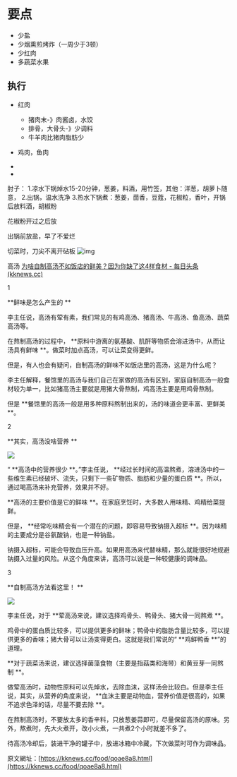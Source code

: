 # 要点

* 少盐
* 少烟熏煎烤炸（一周少于3顿）
* 少红肉
* 多蔬菜水果



## 执行

* 红肉

  * 猪肉末-》肉酱卤，水饺
  * 排骨，大骨头-》少调料
  * 牛羊肉比猪肉脂肪少

* 鸡肉，鱼肉

* 

  

* 

肘子：
1.凉水下锅焯水15-20分钟，葱姜，料酒，用竹签，其他：洋葱，胡萝卜随意，
2.出锅，温水洗净
3.热水下锅煮：葱姜，茴香，豆蔻，花椒粒，香叶，开锅后放料酒，胡椒粉

花椒粉开过之后放

出锅前放盐，早了不爱烂



切菜时，刀尖不离开砧板
![img](images/Pasted.image.20211031222628n.webp)


高汤
[为啥自制高汤不如饭店的鲜美？因为你缺了这4样食材 - 每日头条 (kknews.cc)](https://kknews.cc/zh-sg/food/qoae8a8.html)

1

 **鲜味是怎么产生的 **

李主任说，高汤有荤有素，我们常见的有鸡高汤、猪高汤、牛高汤、鱼高汤、蔬菜高汤等。

在熬制高汤的过程中， **原料中游离的氨基酸、肌酐等物质会溶进汤中，从而让汤具有鲜味 **。做菜时加点高汤，可以让菜变得更鲜。

但是，有人也会有疑问，自制高汤的鲜味不如饭店里的高汤，这是为什么呢？

李主任解释，餐馆里的高汤与我们自己在家做的高汤有区别，家庭自制高汤一般食材较为单一，比如猪高汤主要就是用猪大骨熬制，鸡高汤主要是用鸡骨熬制。

但是 **餐馆里的高汤一般是用多种原料熬制出来的，汤的味道会更丰富、更鲜美 **。

2

 **其实，高汤没啥营养 **

![](https://i1.kknews.cc/SIG=3q12p14/5668000nn72p1004nq30.webp)

“ **高汤中的营养很少 **。”李主任说， **经过长时间的高温熬煮，溶进汤中的一些维生素已经破坏、流失，只剩下一些矿物质、脂肪和少量的蛋白质 **。所以，通过喝高汤来补充营养，效果并不好。

 **高汤的主要价值是它的鲜味 **。在家庭烹饪时，大多数人用味精、鸡精给菜提鲜。

但是， **经常吃味精会有一个潜在的问题，即容易导致钠摄入超标 **。因为味精的主要成分是谷氨酸钠，也是一种钠盐。

钠摄入超标，可能会导致血压升高。如果用高汤来代替味精，那么就能很好地规避钠摄入过量的风险。从这个角度来讲，高汤可以说是一种较健康的调味品。

3

 **自制高汤方法看这里！ **

![](https://i2.kknews.cc/SIG=140at5v/566r0005rn25pr7o81nr.webp)

李主任说，对于 **荤高汤来说，建议选择鸡骨头、鸭骨头、猪大骨一同熬煮 **。

鸡骨中的蛋白质比较多，可以提供更多的鲜味；鸭骨中的脂肪含量比较多，可以提供更多的香味；猪大骨可以让汤变得更白。这就是我们常说的“ **鸡鲜鸭香 **”的道理。

 **对于蔬菜汤来说，建议选择菌藻食物（主要是指菇类和海带）和黄豆芽一同熬制 **。

做荤高汤时，动物性原料可以先焯水，去除血沫，这样汤会比较白。但是李主任说，其实，从营养的角度来说， **血沫主要是动物血，营养价值是很高的，如果不追求色泽的话，尽量不要去除 **。

在熬制高汤时，不要放太多的香辛料，只放葱姜蒜即可，尽量保留高汤的原味。另外，熬煮时，先大火煮开，改小火煮，一共煮2个小时就差不多了。

待高汤冷却后，装进干净的罐子中，放进冰箱中冷藏，下次做菜时可作为调味品。

  

原文網址：[https://kknews.cc/food/qoae8a8.html](https://kknews.cc/food/qoae8a8.html)